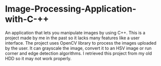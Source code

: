 # Image-Processing-Application-with-C-++
An application that lets you manipulate images by using C++. This is a project made by me in the past so it lacks many features like a user interface.
The project uses OpenCV library to process the images uploaded by the user. It can grayscale the image, convert it to an HSV image or run corner and edge detection algorithms.
I retrieved this project from my old HDD so it may not work properly.
